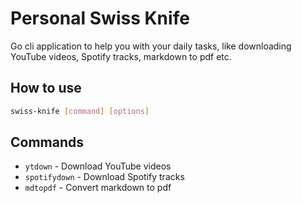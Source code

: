 # Personal Swiss Knife

Go cli application to help you with your daily tasks, like downloading YouTube videos, Spotify tracks, markdown to pdf etc.

## How to use
```bash
swiss-knife [command] [options]
```

## Commands
- `ytdown` - Download YouTube videos
- `spotifydown` - Download Spotify tracks
- `mdtopdf` - Convert markdown to pdf



